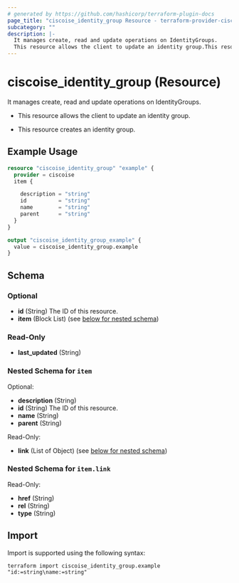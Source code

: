 ```yaml
---
# generated by https://github.com/hashicorp/terraform-plugin-docs
page_title: "ciscoise_identity_group Resource - terraform-provider-ciscoise"
subcategory: ""
description: |-
  It manages create, read and update operations on IdentityGroups.
  This resource allows the client to update an identity group.This resource creates an identity group.
---
```


# ciscoise_identity_group (Resource)

It manages create, read and update operations on IdentityGroups.

- This resource allows the client to update an identity group.

- This resource creates an identity group.

## Example Usage

```terraform
resource "ciscoise_identity_group" "example" {
  provider = ciscoise
  item {

    description = "string"
    id          = "string"
    name        = "string"
    parent      = "string"
  }
}

output "ciscoise_identity_group_example" {
  value = ciscoise_identity_group.example
}
```

<!-- schema generated by tfplugindocs -->
## Schema

### Optional

- **id** (String) The ID of this resource.
- **item** (Block List) (see [below for nested schema](#nestedblock--item))

### Read-Only

- **last_updated** (String)

<a id="nestedblock--item"></a>
### Nested Schema for `item`

Optional:

- **description** (String)
- **id** (String) The ID of this resource.
- **name** (String)
- **parent** (String)

Read-Only:

- **link** (List of Object) (see [below for nested schema](#nestedatt--item--link))

<a id="nestedatt--item--link"></a>
### Nested Schema for `item.link`

Read-Only:

- **href** (String)
- **rel** (String)
- **type** (String)

## Import

Import is supported using the following syntax:

```shell
terraform import ciscoise_identity_group.example "id:=string\name:=string"
```
